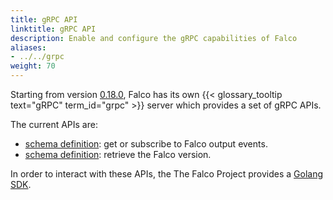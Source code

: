```yaml
---
title: gRPC API
linktitle: gRPC API
description: Enable and configure the gRPC capabilities of Falco
aliases:
- ../../grpc
weight: 70
---
```


Starting from version [0.18.0](https://github.com/falcosecurity/falco/releases/tag/0.18.0), Falco has its own {{< glossary_tooltip text="gRPC" term_id="grpc" >}} server which provides a set of gRPC APIs.

The current APIs are:

- [schema definition](outputs): get or subscribe to Falco output events.
- [schema definition](version): retrieve the Falco version.

In order to interact with these APIs, the The Falco Project provides a [Golang SDK](/docs/grpc/client-go).
